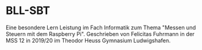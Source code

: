 # BLL-SBT

Eine besondere Lern Leistung im Fach Informatik zum Thema "Messen und Steuern mit dem Raspberry Pi".
Geschrieben von Felicitas Fuhrmann in der MSS 12 in 2019/20 im Theodor Heuss Gymnasium Ludwigshafen.
